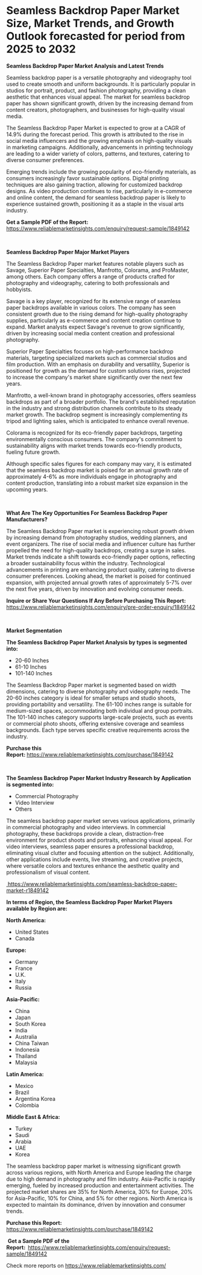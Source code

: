 <p><h1>Seamless Backdrop Paper Market Size, Market Trends, and Growth Outlook forecasted for period from 2025 to 2032</h1></p><p><strong>Seamless Backdrop Paper Market Analysis and Latest Trends</strong></p>
<p><p>Seamless backdrop paper is a versatile photography and videography tool used to create smooth and uniform backgrounds. It is particularly popular in studios for portrait, product, and fashion photography, providing a clean aesthetic that enhances visual appeal. The market for seamless backdrop paper has shown significant growth, driven by the increasing demand from content creators, photographers, and businesses for high-quality visual media.</p><p>The Seamless Backdrop Paper Market is expected to grow at a CAGR of 14.9% during the forecast period. This growth is attributed to the rise in social media influencers and the growing emphasis on high-quality visuals in marketing campaigns. Additionally, advancements in printing technology are leading to a wider variety of colors, patterns, and textures, catering to diverse consumer preferences.</p><p>Emerging trends include the growing popularity of eco-friendly materials, as consumers increasingly favor sustainable options. Digital printing techniques are also gaining traction, allowing for customized backdrop designs. As video production continues to rise, particularly in e-commerce and online content, the demand for seamless backdrop paper is likely to experience sustained growth, positioning it as a staple in the visual arts industry.</p></p>
<p><strong>Get a Sample PDF of the Report:&nbsp;</strong> <a href="https://www.reliablemarketinsights.com/enquiry/request-sample/1849142?utm_campaign=2885&utm_medium=2&utm_source=Github&utm_content=ia&utm_term=05042025&utm_id=seamless-backdrop-paper">https://www.reliablemarketinsights.com/enquiry/request-sample/1849142</a></p>
<p>&nbsp;</p>
<p><strong>Seamless Backdrop Paper Major Market Players</strong></p>
<p><p>The Seamless Backdrop Paper market features notable players such as Savage, Superior Paper Specialties, Manfrotto, Colorama, and ProMaster, among others. Each company offers a range of products crafted for photography and videography, catering to both professionals and hobbyists.</p><p>Savage is a key player, recognized for its extensive range of seamless paper backdrops available in various colors. The company has seen consistent growth due to the rising demand for high-quality photography supplies, particularly as e-commerce and content creation continue to expand. Market analysts expect Savage's revenue to grow significantly, driven by increasing social media content creation and professional photography.</p><p>Superior Paper Specialties focuses on high-performance backdrop materials, targeting specialized markets such as commercial studios and film production. With an emphasis on durability and versatility, Superior is positioned for growth as the demand for custom solutions rises, projected to increase the company's market share significantly over the next few years.</p><p>Manfrotto, a well-known brand in photography accessories, offers seamless backdrops as part of a broader portfolio. The brand's established reputation in the industry and strong distribution channels contribute to its steady market growth. The backdrop segment is increasingly complementing its tripod and lighting sales, which is anticipated to enhance overall revenue.</p><p>Colorama is recognized for its eco-friendly paper backdrops, targeting environmentally conscious consumers. The company's commitment to sustainability aligns with market trends towards eco-friendly products, fueling future growth.</p><p>Although specific sales figures for each company may vary, it is estimated that the seamless backdrop market is poised for an annual growth rate of approximately 4-6% as more individuals engage in photography and content production, translating into a robust market size expansion in the upcoming years.</p></p>
<p>&nbsp;</p>
<p><strong>What Are The Key Opportunities For Seamless Backdrop Paper Manufacturers?</strong></p>
<p><p>The Seamless Backdrop Paper market is experiencing robust growth driven by increasing demand from photography studios, wedding planners, and event organizers. The rise of social media and influencer culture has further propelled the need for high-quality backdrops, creating a surge in sales. Market trends indicate a shift towards eco-friendly paper options, reflecting a broader sustainability focus within the industry. Technological advancements in printing are enhancing product quality, catering to diverse consumer preferences. Looking ahead, the market is poised for continued expansion, with projected annual growth rates of approximately 5-7% over the next five years, driven by innovation and evolving consumer needs.</p></p>
<p><strong>Inquire or Share Your Questions If Any Before Purchasing This Report:</strong> <a href="https://www.reliablemarketinsights.com/enquiry/pre-order-enquiry/1849142?utm_campaign=2885&utm_medium=2&utm_source=Github&utm_content=ia&utm_term=05042025&utm_id=seamless-backdrop-paper">https://www.reliablemarketinsights.com/enquiry/pre-order-enquiry/1849142</a></p>
<p>&nbsp;</p>
<p><strong>Market Segmentation</strong></p>
<p><strong>The Seamless Backdrop Paper Market Analysis by types is segmented into:</strong></p>
<p><ul><li>20-60 Inches</li><li>61-10 Inches</li><li>101-140 Inches</li></ul></p>
<p><p>The Seamless Backdrop Paper market is segmented based on width dimensions, catering to diverse photography and videography needs. The 20-60 inches category is ideal for smaller setups and studio shoots, providing portability and versatility. The 61-100 inches range is suitable for medium-sized spaces, accommodating both individual and group portraits. The 101-140 inches category supports large-scale projects, such as events or commercial photo shoots, offering extensive coverage and seamless backgrounds. Each type serves specific creative requirements across the industry.</p></p>
<p><strong>Purchase this Report:&nbsp;</strong><a href="https://www.reliablemarketinsights.com/purchase/1849142?utm_campaign=2885&utm_medium=2&utm_source=Github&utm_content=ia&utm_term=05042025&utm_id=seamless-backdrop-paper">https://www.reliablemarketinsights.com/purchase/1849142</a></p>
<p>&nbsp;</p>
<p><strong>The Seamless Backdrop Paper Market Industry Research by Application is segmented into:</strong></p>
<p><ul><li>Commercial Photography</li><li>Video Interview</li><li>Others</li></ul></p>
<p><p>The seamless backdrop paper market serves various applications, primarily in commercial photography and video interviews. In commercial photography, these backdrops provide a clean, distraction-free environment for product shoots and portraits, enhancing visual appeal. For video interviews, seamless paper ensures a professional backdrop, eliminating visual clutter and focusing attention on the subject. Additionally, other applications include events, live streaming, and creative projects, where versatile colors and textures enhance the aesthetic quality and professionalism of visual content.</p></p>
<p><a href="https://www.reliablemarketinsights.com/seamless-backdrop-paper-market-r1849142?utm_campaign=2885&utm_medium=2&utm_source=Github&utm_content=ia&utm_term=05042025&utm_id=seamless-backdrop-paper">&nbsp;https://www.reliablemarketinsights.com/seamless-backdrop-paper-market-r1849142</a></p>
<p><strong>In terms of Region, the Seamless Backdrop Paper Market Players available by Region are:</strong></p>
<p>
    <p> <strong> North America: </strong>
        <ul>
            <li>United States</li>
            <li>Canada</li>
        </ul>
        </p> 
    <p> <strong> Europe: </strong>
        <ul>
            <li>Germany</li>
            <li>France</li>
            <li>U.K.</li>
            <li>Italy</li>
            <li>Russia</li>
        </ul>
        </p> 
    <p> <strong> Asia-Pacific: </strong>
        <ul>
            <li>China</li>
            <li>Japan</li>
            <li>South Korea</li>
            <li>India</li>
            <li>Australia</li>
            <li>China Taiwan</li>
            <li>Indonesia</li>
            <li>Thailand</li>
            <li>Malaysia</li>
        </ul>
        </p> 
    <p> <strong> Latin America: </strong>
        <ul>
            <li>Mexico</li>
            <li>Brazil</li>
            <li>Argentina Korea</li>
            <li>Colombia</li>
        </ul>
        </p> 
    <p> <strong> Middle East & Africa: </strong>
        <ul>
            <li>Turkey</li>
            <li>Saudi</li>
            <li>Arabia</li>
            <li>UAE</li>
            <li>Korea</li>
        </ul>
    </p>
    </p>
<p><p>The seamless backdrop paper market is witnessing significant growth across various regions, with North America and Europe leading the charge due to high demand in photography and film industry. Asia-Pacific is rapidly emerging, fueled by increased production and entertainment activities. The projected market shares are 35% for North America, 30% for Europe, 20% for Asia-Pacific, 10% for China, and 5% for other regions. North America is expected to maintain its dominance, driven by innovation and consumer trends.</p></p>
<p><strong>Purchase this Report: </strong><a href="https://www.reliablemarketinsights.com/purchase/1849142?utm_campaign=2885&utm_medium=2&utm_source=Github&utm_content=ia&utm_term=05042025&utm_id=seamless-backdrop-paper">https://www.reliablemarketinsights.com/purchase/1849142</a></p>
<p>&nbsp;<strong>Get a Sample PDF of the Report:&nbsp;&nbsp;</strong><a href="https://www.reliablemarketinsights.com/enquiry/request-sample/1849142?utm_campaign=2885&utm_medium=2&utm_source=Github&utm_content=ia&utm_term=05042025&utm_id=seamless-backdrop-paper">https://www.reliablemarketinsights.com/enquiry/request-sample/1849142</a></p>
<p><strong></strong></p>
<p>Check more reports on <a href="https://www.reliablemarketinsights.com/?utm_campaign=2885&utm_medium=2&utm_source=Github&utm_content=ia&utm_term=05042025&utm_id=seamless-backdrop-paper">https://www.reliablemarketinsights.com/</a></p>
